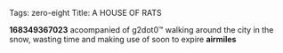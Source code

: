 Tags: zero-eight
Title: A HOUSE OF RATS
  
**168349367023**  acoompanied of g2dot0™ walking around the city in the snow, wasting time and making use of soon to expire **airmiles**